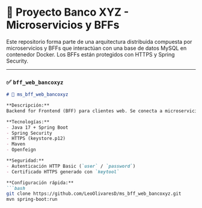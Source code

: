 # 🏦 Proyecto Banco XYZ - Microservicios y BFFs

Este repositorio forma parte de una arquitectura distribuida compuesta por microservicios y BFFs que interactúan con una base de datos MySQL en contenedor Docker. Los BFFs están protegidos con HTTPS y Spring Security.

---

### ✅ `bff_web_bancoxyz`

```markdown
# 📁 ms_bff_web_bancoxyz

**Descripción:**  
Backend for Frontend (BFF) para clientes web. Se conecta a microservicios mediante REST y está protegido con HTTPS y Spring Security.

**Tecnologías:**  
- Java 17 + Spring Boot  
- Spring Security  
- HTTPS (keystore.p12)  
- Maven
- Openfeign

**Seguridad:**  
- Autenticación HTTP Basic (`user` / `password`)  
- Certificado HTTPS generado con `keytool`

**Configuración rápida:**
```bash
git clone https://github.com/LeoOlivaresD/ms_bff_web_bancoxyz.git
mvn spring-boot:run
